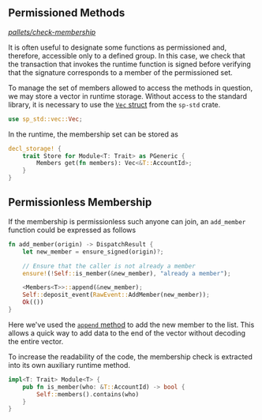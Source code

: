 ## Permissioned Methods
*[pallets/check-membership](https://github.com/substrate-developer-hub/recipes/tree/master/pallets/check-membership)*

It is often useful to designate some functions as permissioned and, therefore, accessible only to a defined group. In this case, we check that the transaction that invokes the runtime function is signed before verifying that the signature corresponds to a member of the permissioned set.

To manage the set of members allowed to access the methods in question, we may store a vector in runtime storage. Without access to the standard library, it is necessary to use the [`Vec` struct](https://substrate.dev/rustdocs/master/sp_std/vec/struct.Vec.html) from the `sp-std` crate.


```rust
use sp_std::vec::Vec;
```

In the runtime, the membership set can be stored as

```rust
decl_storage! {
	trait Store for Module<T: Trait> as PGeneric {
		Members get(fn members): Vec<&T::AccountId>;
	}
}
```

## Permissionless Membership

If the membership is permissionless such anyone can join, an `add_member` function could be expressed as follows

```rust
fn add_member(origin) -> DispatchResult {
	let new_member = ensure_signed(origin)?;

	// Ensure that the caller is not already a member
	ensure!(!Self::is_member(&new_member), "already a member");

	<Members<T>>::append(&new_member);
	Self::deposit_event(RawEvent::AddMember(new_member));
	Ok(())
}
```

Here we've used the [`append` method](https://substrate.dev/rustdocs/master/frame_support/storage/trait.StorageValue.html#tymethod.append) to add the new member to the list. This allows a quick way to add data to the end of the vector without decoding the entire vector.

To increase the readability of the code, the membership check is extracted into its own auxiliary runtime method.

```rust
impl<T: Trait> Module<T> {
	pub fn is_member(who: &T::AccountId) -> bool {
		Self::members().contains(who)
	}
}
```
